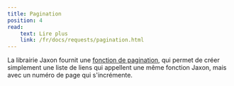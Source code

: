 ```yaml
---
title: Pagination
position: 4
read:
    text: Lire plus
    link: /fr/docs/requests/pagination.html
---
```


La librairie Jaxon fournit une [fonction de pagination](/docs/advanced/pagination), qui permet de créer simplement une liste de liens qui appellent une même fonction Jaxon, mais avec un numéro de page qui s'incrémente.
